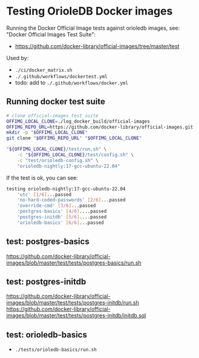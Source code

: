 # Testing OrioleDB Docker images

Running the Docker Official Image tests against orioledb images,
see: "Docker Official Images Test Suite":
* https://github.com/docker-library/official-images/tree/master/test

Used by:
* `./ci/docker_matrix.sh`
* `./.github/workflows/dockertest.yml`
* todo: add to `./.github/workflows/docker.yml`

## Running docker test suite

```bash
# clone official-images test suite
OFFIMG_LOCAL_CLONE=./log_docker_build/official-images
OFFIMG_REPO_URL=https://github.com/docker-library/official-images.git
mkdir -p "$OFFIMG_LOCAL_CLONE"
git clone "$OFFIMG_REPO_URL" "$OFFIMG_LOCAL_CLONE"

"${OFFIMG_LOCAL_CLONE}/test/run.sh" \
    -c "${OFFIMG_LOCAL_CLONE}/test/config.sh" \
    -c "test/orioledb-config.sh" \
    "orioledb-nightly:17-gcc-ubuntu-22.04"
```

If the test is ok, you can see:

```bash
testing orioledb-nightly:17-gcc-ubuntu-22.04
	'utc' [1/6]...passed
	'no-hard-coded-passwords' [2/6]...passed
	'override-cmd' [3/6]...passed
	'postgres-basics' [4/6]....passed
	'postgres-initdb' [5/6]....passed
	'orioledb-basics' [6/6]...passed
```

## test: postgres-basics

https://github.com/docker-library/official-images/blob/master/test/tests/postgres-basics/run.sh

## test: postgres-initdb

https://github.com/docker-library/official-images/blob/master/test/tests/postgres-initdb/run.sh
https://github.com/docker-library/official-images/blob/master/test/tests/postgres-initdb/initdb.sql

## test: orioledb-basics

* `./tests/orioledb-basics/run.sh`
